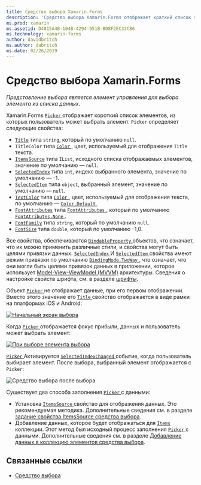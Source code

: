 ```yaml
---
title: Средство выбора Xamarin.Forms
description: 'Средство выбора Xamarin.Forms отображает краткий список элементов, из которых пользователь может выбрать элемент. В этой статье объясняется, как использовать класс выбора для выбора элемента из списка данных.'
ms.prod: xamarin
ms.assetid: D4815A4B-104B-4294-951B-BD8F2EC33C86
ms.technology: xamarin-forms
author: davidbritch
ms.author: dabritch
ms.date: 02/26/2019
---
```


# <a name="xamarinforms-picker"></a>Средство выбора Xamarin.Forms

_Представление выбора является элемент управления для выбора элемента из списка данных._

Xamarin.Forms [ `Picker` ](xref:Xamarin.Forms.Picker) отображает короткий список элементов, из которых пользователь может выбрать элемент. `Picker` определяет следующие свойства:

- [`Title`](xref:Xamarin.Forms.Picker.Title) типа `string`, который по умолчанию `null`.
- `TitleColor` типа [ `Color` ](xref:Xamarin.Forms.Color), цвет, используемый для отображения `Title` текста.
- [`ItemsSource`](xref:Xamarin.Forms.Picker.ItemsSource) типа `IList`, исходного списка отображаемых элементов, значение по умолчанию — `null`.
- [`SelectedIndex`](xref:Xamarin.Forms.Picker.SelectedIndex) типа `int`, индекс выбранного элемента, значение по умолчанию — -1.
- [`SelectedItem`](xref:Xamarin.Forms.Picker.SelectedItem) типа `object`, выбранный элемент, значение по умолчанию — `null`.
- [`TextColor`](xref:Xamarin.Forms.Picker.TextColor) типа [ `Color` ](xref:Xamarin.Forms.Color), цвет, используемый для отображения текста, по умолчанию — [ `Color.Default` ](xref:Xamarin.Forms.Color.Default).
- [`FontAttributes`](xref:Xamarin.Forms.Picker.FontAttributes) типа [ `FontAttributes` ](xref:Xamarin.Forms.FontAttributes), который по умолчанию [ `FontAtributes.None` ](xref:Xamarin.Forms.FontAttributes.None).
- [`FontFamily`](xref:Xamarin.Forms.Picker.FontFamily) типа `string`, который по умолчанию `null`.
- [`FontSize`](xref:Xamarin.Forms.Picker.FontSize) типа `double`, который по умолчанию -1,0.

Все свойства, обеспечиваются [ `BindableProperty` ](xref:Xamarin.Forms.BindableProperty) объектов, что означает, что их можно применить различные стили, и свойства могут быть целями привязки данных. [ `SelectedIndex` ](xref:Xamarin.Forms.Picker.SelectedIndex) И [ `SelectedItem` ](xref:Xamarin.Forms.Picker.SelectedItem) свойства имеют режим привязки по умолчанию [ `BindingMode.TwoWay` ](xref:Xamarin.Forms.BindingMode.TwoWay), что означает, что они могли быть целями привязок данных в приложении, которое использует [Model-View-ViewModel (MVVM)](~/xamarin-forms/enterprise-application-patterns/mvvm.md) архитектуры. Сведения о настройке свойств шрифта, см. в разделе [шрифты](~/xamarin-forms/user-interface/text/fonts.md).

Объект [ `Picker` ](xref:Xamarin.Forms.Picker) не отображает данные, при его первом отображении. Вместо этого значение его [ `Title` ](xref:Xamarin.Forms.Picker.Title) свойство отображается в виде рамки на платформах iOS и Android:

[![](images/picker-initial.png "Начальный экран выбора")](images/picker-initial-large.png#lightbox "первоначального отображения средства выбора")

Когда [ `Picker` ](xref:Xamarin.Forms.Picker) отображается фокус прибыли, данных и пользователь может выбрать элемент:

[![](images/picker-selection.png "При выборе элемента выбора")](images/picker-selection-large.png#lightbox "выбора элемента выбора")

[ `Picker` ](xref:Xamarin.Forms.Picker) Активируется [ `SelectedIndexChanged` ](xref:Xamarin.Forms.Picker.SelectedIndexChanged) событие, когда пользователь выбирает элемент. После выбора, выбранный элемент отображается с `Picker`:

![](images/picker-after-selection.png "Средство выбора после выбора")

Существует два способа заполнения [ `Picker` ](xref:Xamarin.Forms.Picker) с данными:

- Установка [ `ItemsSource` ](xref:Xamarin.Forms.Picker.ItemsSource) свойство для отображения данных. Это рекомендуемая методика. Дополнительные сведения см. в разделе [задание свойства ItemsSource средства выбора](populating-itemssource.md).
- Добавление данных, которое будет отображаться для [ `Items` ](xref:Xamarin.Forms.Picker.Items) коллекции. Этот метод был исходный процесс заполнения [ `Picker` ](xref:Xamarin.Forms.Picker) с данными. Дополнительные сведения см. в разделе [Добавление данных в коллекцию элементов средства выбора](populating-items.md).

## <a name="related-links"></a>Связанные ссылки

- [Средство выбора](xref:Xamarin.Forms.Picker)
